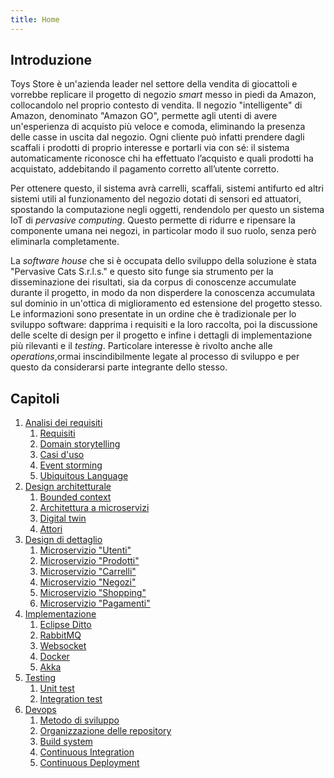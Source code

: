 ```yaml
---
title: Home
---
```


## Introduzione

Toys Store è un'azienda leader nel settore della vendita di giocattoli e vorrebbe replicare il progetto di negozio _smart_ messo
in piedi da Amazon, collocandolo nel proprio contesto di vendita. Il negozio "intelligente" di Amazon, denominato "Amazon
GO", permette agli utenti di avere un'esperienza di acquisto più veloce e comoda, eliminando la presenza delle casse in uscita dal
negozio. Ogni cliente può infatti prendere dagli scaffali i prodotti di proprio interesse e portarli via con sé: il sistema
automaticamente riconosce chi ha effettuato l’acquisto e quali prodotti ha acquistato, addebitando il pagamento corretto
all’utente corretto.

Per ottenere questo, il sistema avrà carrelli, scaffali, sistemi antifurto ed altri sistemi utili al funzionamento del negozio
dotati di sensori ed attuatori, spostando la computazione negli oggetti, rendendolo per questo un sistema IoT di _pervasive computing_.
Questo permette di ridurre e ripensare la componente umana nei negozi, in particolar modo il suo ruolo, senza però eliminarla
completamente.

La _software house_ che si è occupata dello sviluppo della soluzione è stata "Pervasive Cats S.r.l.s." e questo sito funge sia
strumento per la disseminazione dei risultati, sia da corpus di conoscenze accumulate durante il progetto, in modo da non disperdere
la conoscenza accumulata sul dominio in un'ottica di miglioramento ed estensione del progetto stesso. Le informazioni sono presentate
in un ordine che è tradizionale per lo sviluppo software: dapprima i requisiti e la loro raccolta, poi la discussione delle scelte
di design per il progetto e infine i dettagli di implementazione più rilevanti e il _testing_. Particolare interesse è rivolto
anche alle _operations_,ormai inscindibilmente legate al processo di sviluppo e per questo da considerarsi parte integrante dello
stesso.

## Capitoli

1. [Analisi dei requisiti](/requirements)
    1. [Requisiti](/requirements#requisiti)
    2. [Domain storytelling](/requirements#domain-storytelling)
    3. [Casi d'uso](/requirements#casi-duso)
    4. [Event storming](/requirements#event-storming)
    5. [Ubiquitous Language](/requirements#ubiquitous-language)
2. [Design architetturale](/architectural_design)
    1. [Bounded context](/architectural_design#bounded-context)
    2. [Architettura a microservizi](/architectural_design#architettura-a-microservizi)
    3. [Digital twin](/architectural_design#digital-twin)
    4. [Attori](/arcitectural_design#attori)
3. [Design di dettaglio](/detailed_design)
    1. [Microservizio "Utenti"](/detailed_design#microservizio-utenti)
    2. [Microservizio "Prodotti"](/detailed_design#microservizio-prodotti)
    3. [Microservizio "Carrelli"](/detailed_design#microservizio-carrelli)
    4. [Microservizio "Negozi"](/detailed_design#microservizio-negozi)
    5. [Microservizio "Shopping"](/detailed_design#microservizio-shopping)
    6. [Microservizio "Pagamenti"](/detailed_design#microservizio-pagamenti)
4. [Implementazione](/implementation)
    1. [Eclipse Ditto](/implementation#eclipse-ditto)
    2. [RabbitMQ](/implementation#rabbitmq)
    3. [Websocket](/implementation#websocket)
    4. [Docker](/implementation#docker)
    5. [Akka](/implementation#akka)
5. [Testing](/testing)
    1. [Unit test](/testing#unit-test)
    2. [Integration test](/testing#integration-test)
6. [Devops](/devops)
    1. [Metodo di sviluppo](/devops#metodo-di-sviluppo)
    2. [Organizzazione delle repository](/devops#organizzazione-delle-repository)
    3. [Build system](/devops#build-system)
    4. [Continuous Integration](/devops#continuous-integration)
    5. [Continuous Deployment](/devops#continuous-deployment)
